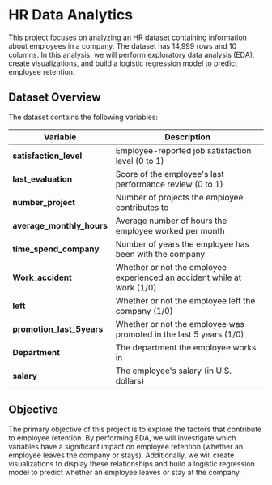 # HR Data Analytics

This project focuses on analyzing an HR dataset containing information about employees in a company. The dataset has 14,999 rows and 10 columns. In this analysis, we will perform exploratory data analysis (EDA), create visualizations, and build a logistic regression model to predict employee retention.

## Dataset Overview

The dataset contains the following variables:

| **Variable**                | **Description**                                                                 |
|-----------------------------|---------------------------------------------------------------------------------|
| **satisfaction_level**       | Employee-reported job satisfaction level (0 to 1)                               |
| **last_evaluation**          | Score of the employee's last performance review (0 to 1)                        |
| **number_project**           | Number of projects the employee contributes to                                  |
| **average_monthly_hours**   | Average number of hours the employee worked per month                           |
| **time_spend_company**       | Number of years the employee has been with the company                         |
| **Work_accident**            | Whether or not the employee experienced an accident while at work (1/0)        |
| **left**                     | Whether or not the employee left the company (1/0)                             |
| **promotion_last_5years**    | Whether or not the employee was promoted in the last 5 years (1/0)             |
| **Department**               | The department the employee works in                                            |
| **salary**                   | The employee's salary (in U.S. dollars)                                         |

## Objective

The primary objective of this project is to explore the factors that contribute to employee retention. By performing EDA, we will investigate which variables have a significant impact on employee retention (whether an employee leaves the company or stays). Additionally, we will create visualizations to display these relationships and build a logistic regression model to predict whether an employee leaves or stay at the company.

